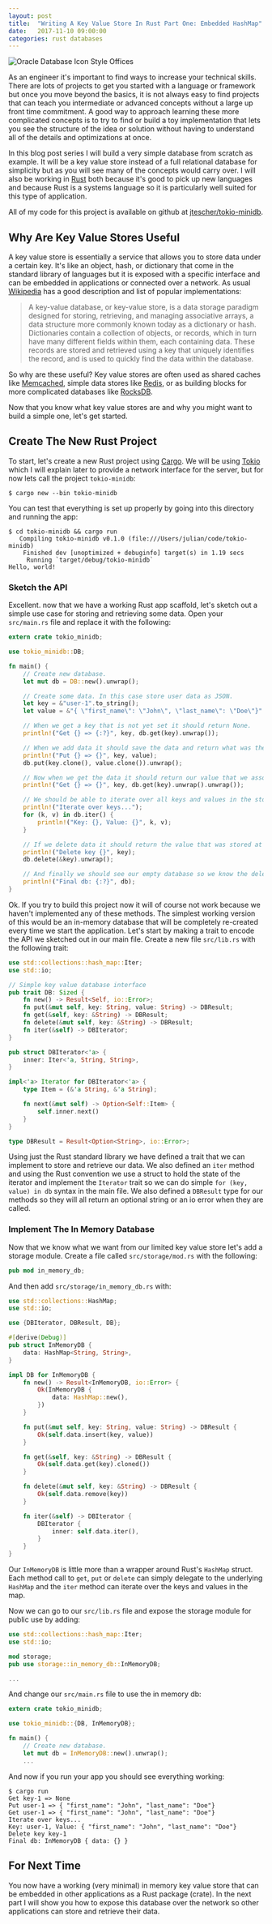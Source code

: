 ```yaml
---
layout: post
title:  "Writing A Key Value Store In Rust Part One: Embedded HashMap"
date:   2017-11-10 09:00:00
categories: rust databases
---
```


![Oracle Database Icon Style Offices](/assets/writing-a-key-value-store-in-rust-part-one/databases.jpg)

As an engineer it's important to find ways to increase your technical skills. There are lots of projects to get you
started with a language or framework but once you move beyond the basics, it is not always easy to find projects that can
teach you intermediate or advanced concepts without a large up front time commitment. A good way to approach learning
these more complicated concepts is to try to find or build a toy implementation that lets you see the structure of the
idea or solution without having to understand all of the details and optimizations at once.

In this blog post series I will build a very simple database from scratch as example. It will be a key value store
instead of a full relational database for simplicity but as you will see many of the concepts would carry over. I will
also be working in [Rust](https://www.rust-lang.org/) both because it's good to pick up new languages and because Rust
is a systems language so it is particularly well suited for this type of application.

All of my code for this project is available on github at [jtescher/tokio-minidb](https://github.com/jtescher/tokio-minidb/tree/v1).

## Why Are Key Value Stores Useful

A key value store is essentially a service that allows you to store data under a certain key. It's like an object, hash,
or dictionary that come in the standard library of languages but it is exposed with a specific interface and can be
embedded in applications or connected over a network. As usual [Wikipedia](https://en.wikipedia.org/wiki/Key-value_database)
has a good description and list of popular implementations:

> A key-value database, or key-value store, is a data storage paradigm designed for storing, retrieving, and managing
associative arrays, a data structure more commonly known today as a dictionary or hash. Dictionaries contain a
collection of objects, or records, which in turn have many different fields within them, each containing data.
These records are stored and retrieved using a key that uniquely identifies the record, and is used to quickly find the
data within the database.

So why are these useful? Key value stores are often used as shared caches like
[Memcached](https://en.wikipedia.org/wiki/Memcached), simple data stores like [Redis](https://redis.io), or as building
blocks for more complicated databases like [RocksDB](http://rocksdb.org).

Now that you know what key value stores are and why you might want to build a simple one, let's get started.

## Create The New Rust Project

To start, let's create a new Rust project using [Cargo](http://doc.crates.io). We will be using [Tokio](https://tokio.rs)
which I will explain later to provide a network interface for the server, but for now lets call the project
`tokio-minidb`:

```shell
$ cargo new --bin tokio-minidb
```

You can test that everything is set up properly by going into this directory and running the app:

```shell
$ cd tokio-minidb && cargo run
   Compiling tokio-minidb v0.1.0 (file:///Users/julian/code/tokio-minidb)
    Finished dev [unoptimized + debuginfo] target(s) in 1.19 secs
     Running `target/debug/tokio-minidb`
Hello, world!
```

### Sketch the API

Excellent. now that we have a working Rust app scaffold, let's sketch out a simple use case for storing and retrieving
some data. Open your `src/main.rs` file and replace it with the following:

```rust
extern crate tokio_minidb;

use tokio_minidb::DB;

fn main() {
    // Create new database.
    let mut db = DB::new().unwrap();

    // Create some data. In this case store user data as JSON.
    let key = &"user-1".to_string();
    let value = &"{ \"first_name\": \"John\", \"last_name\": \"Doe\"}".to_string();

    // When we get a key that is not yet set it should return None.
    println!("Get {} => {:?}", key, db.get(key).unwrap());

    // When we add data it should save the data and return what was there before, in this case None.
    println!("Put {} => {}", key, value);
    db.put(key.clone(), value.clone()).unwrap();

    // Now when we get the data it should return our value that we associated with this key.
    println!("Get {} => {}", key, db.get(key).unwrap().unwrap());

    // We should be able to iterate over all keys and values in the store.
    println!("Iterate over keys...");
    for (k, v) in db.iter() {
        println!("Key: {}, Value: {}", k, v);
    }

    // If we delete data it should return the value that was stored at the key.
    println!("Delete key {}", key);
    db.delete(&key).unwrap();

    // And finally we should see our empty database so we know the delete was successful.
    println!("Final db: {:?}", db);
}
```

Ok. If you try to build this project now it will of course not work because we haven't implemented any of these methods.
The simplest working version of this would be an in-memory database that will be completely re-created every time we
start the application. Let's start by making a trait to encode the API we sketched out in our main file. Create a new
file `src/lib.rs` with the following trait:

```rust
use std::collections::hash_map::Iter;
use std::io;

// Simple key value database interface
pub trait DB: Sized {
    fn new() -> Result<Self, io::Error>;
    fn put(&mut self, key: String, value: String) -> DBResult;
    fn get(&self, key: &String) -> DBResult;
    fn delete(&mut self, key: &String) -> DBResult;
    fn iter(&self) -> DBIterator;
}

pub struct DBIterator<'a> {
    inner: Iter<'a, String, String>,
}

impl<'a> Iterator for DBIterator<'a> {
    type Item = (&'a String, &'a String);

    fn next(&mut self) -> Option<Self::Item> {
        self.inner.next()
    }
}

type DBResult = Result<Option<String>, io::Error>;
```

Using just the Rust standard library we have defined a trait that we can implement to store and retrieve our data. We
also defined an `iter` method and using the Rust convention we use a struct to hold the state of the iterator and
implement the `Iterator` trait so we can do simple `for (key, value) in db` syntax in the main file. We also defined a
`DBResult` type for our methods so they will all return an optional string or an io error when they are called.

### Implement The In Memory Database

Now that we know what we want from our limited key value store let's add a storage module. Create a file called
`src/storage/mod.rs` with the following:

```rust
pub mod in_memory_db;
```

And then add `src/storage/in_memory_db.rs` with:

```rust
use std::collections::HashMap;
use std::io;

use {DBIterator, DBResult, DB};

#[derive(Debug)]
pub struct InMemoryDB {
    data: HashMap<String, String>,
}

impl DB for InMemoryDB {
    fn new() -> Result<InMemoryDB, io::Error> {
        Ok(InMemoryDB {
            data: HashMap::new(),
        })
    }

    fn put(&mut self, key: String, value: String) -> DBResult {
        Ok(self.data.insert(key, value))
    }

    fn get(&self, key: &String) -> DBResult {
        Ok(self.data.get(key).cloned())
    }

    fn delete(&mut self, key: &String) -> DBResult {
        Ok(self.data.remove(key))
    }

    fn iter(&self) -> DBIterator {
        DBIterator {
            inner: self.data.iter(),
        }
    }
}
```

Our `InMemoryDB` is little more than a wrapper around Rust's `HashMap` struct. Each method call to `get`, `put` or
`delete` can simply delegate to the underlying `HashMap` and the `iter` method can iterate over the keys and values in
the map.

Now we can go to our `src/lib.rs` file and expose the storage module for public use by adding:

```rust
use std::collections::hash_map::Iter;
use std::io;

mod storage;
pub use storage::in_memory_db::InMemoryDB;

...
```

And change our `src/main.rs` file to use the in memory db:

```rust
extern crate tokio_minidb;

use tokio_minidb::{DB, InMemoryDB};

fn main() {
    // Create new database.
    let mut db = InMemoryDB::new().unwrap();
    ...
```

And now if you run your app you should see everything working:

```shell
$ cargo run
Get key-1 => None
Put user-1 => { "first_name": "John", "last_name": "Doe"}
Get user-1 => { "first_name": "John", "last_name": "Doe"}
Iterate over keys...
Key: user-1, Value: { "first_name": "John", "last_name": "Doe"}
Delete key key-1
Final db: InMemoryDB { data: {} }
```

## For Next Time

You now have a working (very minimal) in memory key value store that can be embedded in other applications as a Rust
package (crate). In the next part I will show you how to expose this database over the network so other applications can
store and retrieve their data.
